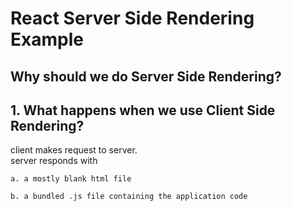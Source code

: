 React Server Side Rendering Example
==============================================
Why should we do Server Side Rendering?
-----------------------------------------------
## 1. What happens when we use Client Side Rendering?
client makes request to server.<br>
server responds with 

    a. a mostly blank html file
    
    b. a bundled .js file containing the application code
